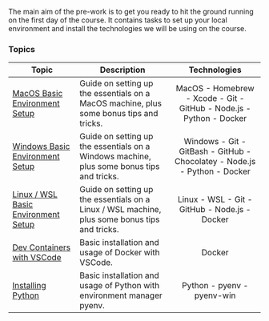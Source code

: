 The main aim of the pre-work is to get you ready to hit the ground running on the first day of the course. It contains tasks to set up your local environment and install the technologies we will be using on the course.

### Topics

| Topic | Description | Technologies |
|-------|-------------|:------------:|
| [MacOS Basic Environment Setup](https://github.com/getfutureproof/fp_guides_wiki/wiki/MacOS-Setup) | Guide on setting up the essentials on a MacOS machine, plus some bonus tips and tricks. | MacOS - Homebrew - Xcode - Git - GitHub - Node.js - Python - Docker |
| [Windows Basic Environment Setup](https://github.com/getfutureproof/fp_guides_wiki/wiki/Windows-Setup) | Guide on setting up the essentials on a Windows machine, plus some bonus tips and tricks. | Windows - Git - GitBash - GitHub - Chocolatey - Node.js - Python - Docker |
| [Linux / WSL Basic Environment Setup](https://github.com/getfutureproof/fp_guides_wiki/wiki/Linux-and-WSL-Setup) | Guide on setting up the essentials on a Linux / WSL machine, plus some bonus tips and tricks. | Linux - WSL - Git - GitHub - Node.js - Docker |
| [Dev Containers with VSCode](https://github.com/getfutureproof/fp_guides_wiki/wiki/Setting-up-Containers-with-VS-Code) | Basic installation and usage of Docker with VSCode. | Docker |
| [Installing Python](https://github.com/getfutureproof/fp_guides_wiki/wiki/Installing-Python) | Basic installation and usage of Python with environment manager pyenv. | Python - pyenv - pyenv-win |